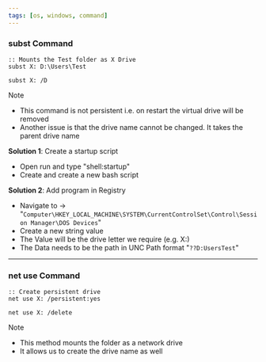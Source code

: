 ```yaml
---
tags: [os, windows, command]
---
```


### subst Command

````batch
:: Mounts the Test folder as X Drive
subst X: D:\Users\Test 

subst X: /D
````

 > [!NOTE]
 > * This command is not persistent i.e. on restart the virtual drive will be removed
 > * Another issue is that the drive name cannot be changed. It takes the parent drive name

**Solution 1**: Create a startup script

* Open run and type "shell:startup"
* Create and create a new bash script

**Solution 2**: Add program in Registry

* Navigate to -> "`Computer\HKEY_LOCAL_MACHINE\SYSTEM\CurrentControlSet\Control\Session Manager\DOS Devices`"
* Create a new string value
* The Value will be the drive letter we require (e.g. X:)
* The Data needs to be the path in UNC Path format "`??D:UsersTest`"

---

### net use Command

````batch
:: Create persistent drive
net use X: /persistent:yes 

net use X: /delete
````

 > [!NOTE]
 > * This method mounts the folder as a network drive
 > * It allows us to create the drive name as well
